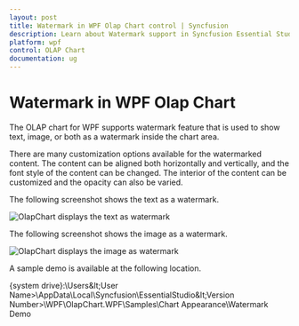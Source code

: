 ```yaml
---
layout: post
title: Watermark in WPF Olap Chart control | Syncfusion
description: Learn about Watermark support in Syncfusion Essential Studio® WPF Olap Chart control, its elements and more details.
platform: wpf
control: OLAP Chart
documentation: ug
---
```


# Watermark in WPF Olap Chart

The OLAP chart for WPF supports watermark feature that is used to show text, image, or both as a watermark inside the chart area.

There are many customization options available for the watermarked content. The content can be aligned both horizontally and vertically, and the font style of the content can be changed. The interior of the content can be customized and the opacity can also be varied.

The following screenshot shows the text as a watermark.

![OlapChart displays the text as watermark](Watermark_images/Watermark_img1.png)

The following screenshot shows the image as a watermark.

![OlapChart displays the image as watermark](Watermark_images/Watermark_img2.png)

A sample demo is available at the following location.

{system drive}:\Users\&lt;User Name&gt;\AppData\Local\Syncfusion\EssentialStudio\&lt;Version Number&gt;\WPF\OlapChart.WPF\Samples\Chart Appearance\Watermark Demo

